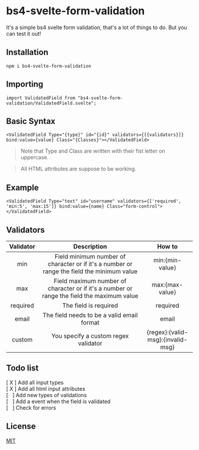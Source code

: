 # bs4-svelte-form-validation

It's a simple bs4 svelte form validation, that's a lot of things to do.
But you can test it out!

## Installation

`npm i bs4-svelte-form-validation`

## Importing

`import ValidatedField from "bs4-svelte-form-validation/ValidatedField.svelte";`

## Basic Syntax

`<ValidatedField Type="{type}" id="{id}" validators={[{validators}]} bind:value={value} Class="{Classes}"></ValidatedField>`

> Note that Type and Class are written with their fist letter on uppercase.

> All HTML attributes are suppose to be working.

## Example

`<ValidatedField Type="text" id="username" validators={['required', 'min:5', 'max:15']} bind:value={name} Class="form-control"></ValidatedField>`

## Validators

| Validator |                                        Description                                         |              How to               |
| :-------: | :----------------------------------------------------------------------------------------: | :-------------------------------: |
|    min    | Field minimum number of character or if it's a number or range the field the minimum value |          min:{min-value}          |
|    max    | Field maximum number of character or if it's a number or range the field the maximum value |          max:{max-value}          |
| required  |                                   The field is required                                    |             required              |
|   email   |                         The field needs to be a valid email format                         |               email               |
|  custom   |                            You specify a custom regex validator                            | {regex}:{valid-msg}:{invalid-msg} |

## Todo list

[ X ] Add all input types <br>
[ X ] Add all html input attributes <br>
[&nbsp;&nbsp;&nbsp;] Add new types of validations <br>
[&nbsp;&nbsp;&nbsp;] Add a event when the field is validated<br>
[&nbsp;&nbsp;&nbsp;] Check for errors

## License

[MIT](https://choosealicense.com/licenses/mit/)
